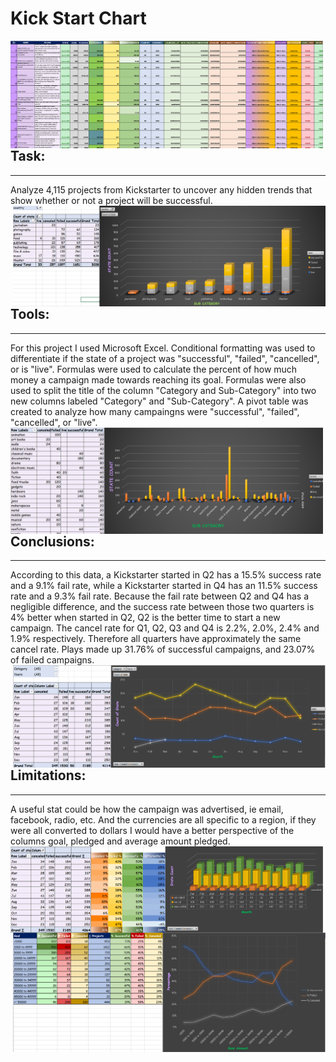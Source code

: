 # Kick Start Chart
<img align="left" src="images/ExcelP1.PNG" width="500" wrap> 

## Task:
---
Analyze 4,115 projects from Kickstarter to uncover any hidden trends that show whether or not a project will be successful.
<img align="right" src="images/ExcelP2.PNG" width="500" wrap>

## Tools:
---
For this project I used Microsoft Excel. Conditional formatting was used to differentiate if the state of a project was "successful", "failed", "cancelled", or is "live". Formulas were used to calculate the percent of how much money a campaign made towards reaching its goal. Formulas were also used to split the title of the column "Category and Sub-Category" into two new columns labeled "Category" and "Sub-Category". A pivot table was created to analyze how many campaingns were "successful", "failed", "cancelled", or "live". 
<img align="left" src="images/ExcelP3.PNG" width="500" wrap>

## Conclusions:
---
According to this data, a Kickstarter started in Q2 has a 15.5% success rate and a 9.1% fail rate, while a Kickstarter started in Q4 has an 11.5% success rate and a 9.3% fail rate. Because the fail rate between Q2 and Q4 has a negligible difference, and the success rate between those two quarters is 4% better when started in Q2, Q2 is the better time to start a new campaign.
The cancel rate for Q1, Q2, Q3 and Q4 is 2.2%, 2.0%, 2.4% and 1.9% respectively. Therefore all quarters have approximately the same cancel rate. Plays made up 31.76% of successful campaigns, and 23.07% of failed campaigns.
<img align="right" src="images/ExcelP4.PNG" width="500" wrap>

## Limitations:
---
A useful stat could be how the campaign was advertised, ie email, facebook, radio, etc. And the currencies are all specific to a region, if they were all converted to dollars I would have a better perspective of the columns goal, pledged and average amount pledged.
<img align="left" src="images/ExcelP5.PNG" width="500" wrap>
<img align="right" src="images/ExcelP6.PNG" width="500" wrap>
